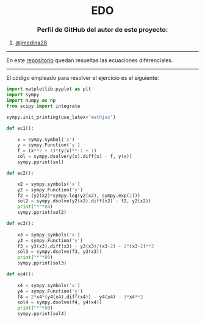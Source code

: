 <h1 align="center">EDO</h1>

<h3 align="center">Perfil de GitHub del autor de este proyecto:</h3>

1. [@jmedina28](https://github.com/jmedina28)

---
En este [repositorio](https://github.com/jmedina28/EDO) quedan resueltas las ecuaciones diferenciales.
***

El código empleado para resolver el ejercicio es el siguiente:
```python
import matplotlib.pyplot as plt
import sympy
import numpy as np
from scipy import integrate

sympy.init_printing(use_latex='mathjax')

def ec1():
    
    x = sympy.Symbol('x')
    y = sympy.Function('y')
    f = (x**2 + 1)*(y(x)**-1 + 1)
    sol = sympy.dsolve(y(x).diff(x) - f, y(x))
    sympy.pprint(sol)

def ec2():

    x2 = sympy.symbols('x')
    y2 = sympy.Function('y')
    f2 = (y2(x2)*sympy.log(y2(x2), sympy.exp(1)))
    sol2 = sympy.dsolve(y2(x2).diff(x2) - f2, y2(x2)) 
    print("*"*80)
    sympy.pprint(sol2)

def ec3():
    
    x3 = sympy.symbols('x')
    y3 = sympy.Function('y')
    f3 = y3(x3).diff(x3) - y3(x3)/(x3-2) - 2*(x3-2)**2
    sol3 = sympy.dsolve(f3, y3(x3))
    print("*"*80)
    sympy.pprint(sol3)

def ec4():
    
    x4 = sympy.symbols('x')
    y4 = sympy.Function('y')
    f4 = 2*x4*(y4(x4).diff(x4)) - y4(x4) - 3*x4**2
    sol4 = sympy.dsolve(f4, y4(x4))
    print("*"*80)
    sympy.pprint(sol4)
```
